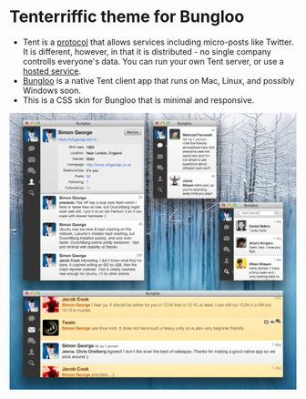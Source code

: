 # Tenterriffic theme for Bungloo

* Tent is a [protocol](http://www.tent.io) that allows services including micro-posts like Twitter. It is different, however, in that it is distributed - no single company controlls everyone's data. You can run your own Tent server, or use a [hosted service](http://www.tent.is).
* [Bungloo](https://github.com/jeena/Bungloo/wiki) is a native Tent client app that runs on Mac, Linux, and possibly Windows soon.
* This is a CSS skin for Bungloo that is minimal and responsive.

![Bungloo CSS theme](Tenterriffic.jpg)